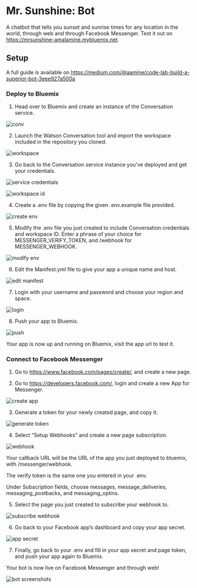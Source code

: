 # Mr. Sunshine: Bot
A chatbot that tells you sunset and sunrise times for any location in the world, through web and through Facebook Messenger. Test it out on https://mrsunshine-amalamine.mybluemix.net.

## Setup
A full guide is available on https://medium.com/@aamine/code-lab-build-a-superior-bot-3eee927a500a

### Deploy to Bluemix

1. Head over to Bluemix and create an instance of the Conversation service.

![conv](readme_images/Picture4.png)

2. Launch the Watson Conversation tool and import the workspace included in the repository you cloned.

![workspace](readme_images/Picture5.png)

3. Go back to the Conversation service instance you’ve deployed and get your credentials.

![service credentials](readme_images/Picture12.png)

![workspace id](readme_images/Picture13.png)

4. Create a .env file by copying the given .env.example file provided.

![create env](readme_images/Picture14.png)

5. Modify the .env file you just created to include Conversation credentials and workspace ID. Enter a phrase of your choice for MESSENGER_VERIFY_TOKEN, and /webhook for MESSENGER_WEBHOOK.

![modify env](readme_images/Picture15.png)

6. Edit the Manifest.yml file to give your app a unique name and host.

![edit manifest](readme_images/Picture16.png)

7. Login with your username and password and choose your region and space.

![login](readme_images/Picture17.png)

8. Push your app to Bluemix.

![push](readme_images/Picture18.png)

Your app is now up and running on Bluemix, visit the app url to test it.

### Connect to Facebook Messenger

1. Go to https://www.facebook.com/pages/create/, and create a new page.

2. Go to https://developers.facebook.com/, login and create a new App for Messenger.

![create app](readme_images/Picture19.png)

3. Generate a token for your newly created page, and copy it.

![generate token](readme_images/Picture20.png)

4. Select “Setup Webhooks” and create a new page subscription.

![webhook](readme_images/Picture21.png)

Your callback URL will be the URL of the app you just deployed to bluemix, with /messenger/webhook.

The verify token is the same one you entered in your .env.

Under Subscription fields, choose messages, message_deliveries, messaging_postbacks, and messaging_optins.

5. Select the page you just created to subscribe your webhook to.

![subscribe webhook](readme_images/Picture22.png)

6. Go back to your Facebook app’s dashboard and copy your app secret.

![app secret](readme_images/Picture23.png)

7. Finally, go back to your .env and fill in your app secret and page token, and push your app again to Bluemix.

Your bot is now live on Facebook Messenger and through web!

![bot screenshots](readme_images/Picture24.png)
